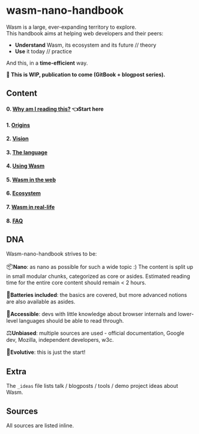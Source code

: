 # wasm-nano-handbook

Wasm is a large, ever-expanding territory to explore.  
This handbook aims at helping web developers and their peers:

- **Understand** Wasm, its ecosystem and its future // theory
- **Use** it today // practice

And this, in a **time-efficient** way.

**🚧 This is WIP, publication to come (GitBook + blogpost series).**

## Content

#### 0. [Why am I reading this?][why-am-i] **👈Start here**

#### 1. [Origins][origins]

#### 2. [Vision][vision]

#### 3. [The language][language]

#### 4. [Using Wasm][use]

#### 5. [Wasm in the web][web]

#### 6. [Ecosystem][ecosystem]

#### 7. [Wasm in real-life][irl]

#### 8. [FAQ][faq]

[why-am-i]: https://github.com/maudnals/wasm-nano-handbook/blob/master/why-am-i-reading-this.md
[origins]: https://github.com/maudnals/wasm-nano-handbook/blob/master/wasm-origins.md
[vision]: https://github.com/maudnals/wasm-nano-handbook/blob/master/wasm-vision.md
[language]: https://github.com/maudnals/wasm-nano-handbook/blob/master/wasm-language.md
[use]: https://github.com/maudnals/wasm-nano-handbook/blob/master/wasm-use.md
[web]: https://github.com/maudnals/wasm-nano-handbook/blob/master/wasm-web.md
[ecosystem]: https://github.com/maudnals/wasm-nano-handbook/blob/master/wasm-ecosystem-and-resources.md
[irl]: https://github.com/maudnals/wasm-nano-handbook/blob/master/wasm-irl.md
[faq]: https://github.com/maudnals/wasm-nano-handbook/blob/master/wasm-disambiguations-and-faq.md

## DNA

Wasm-nano-handbook strives to be:

<span style="font-size:larger;">📦</span>**Nano**: as nano as possible for such a wide topic :) The content is split up in small modular chunks, categorized as core or asides. Estimated reading time for the entire core content should remain < 2 hours.

<span style="font-size:larger;">🔋</span>**Batteries included**: the basics are covered, but more advanced notions are also available as asides.

<span style="font-size:larger;">🧘‍</span>**Accessible**: devs with little knowledge about browser internals and lower-level languages should be able to read through.

<span style="font-size:larger;">⚖️</span>**Unbiased**: multiple sources are used - official documentation, Google dev, Mozilla, independent developers, w3c.

<span style="font-size:larger;">🌱</span>**Evolutive**: this is just the start!

## Extra

The `_ideas` file lists talk / blogposts / tools / demo project ideas about Wasm.

## Sources

All sources are listed inline.
